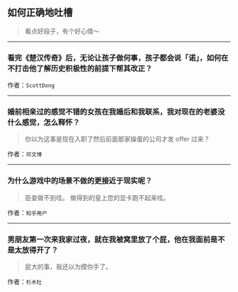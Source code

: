 ## 如何正确地吐槽

> 看点好段子，有个好心情～


 
---

### 看完《楚汉传奇》后，无论让孩子做何事，孩子都会说「诺」，如何在不打击他了解历史积极性的前提下帮其改正？

> 


作者：`ScottDong`

---

### 婚前相亲过的感觉不错的女孩在我婚后和我联系，我对现在的老婆没什么感觉，怎么释怀？

> 你以为这事是现在入职了然后前面那家操蛋的公司才发 offer 过来？


作者：`邓文博`

---

### 为什么游戏中的场景不做的更接近于现实呢？

> 臣妾做不到哇。
> 做得到的皇上您的显卡跑不起来哇。


作者：`知乎用户`

---

### 男朋友第一次来我家过夜，就在我被窝里放了个屁，他在我面前是不是太放得开了？

> 屁大的事，我还以为摸你手了。


作者：`杉木杜`